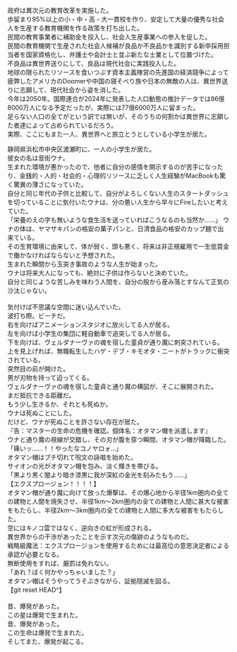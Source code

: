 政府は異次元の教育改革を実施した。<br>
歩留まり95%以上の小・中・高・大一貫校を作り、安定して大量の優秀な社会人を生産する教育機関を作る政策を打ち出した。<br>
民間の教育事業者に補助金を投入し、社会人生産事業への参入を促した。<br>
民間の教育機関で生産された社会人候補が良品か不良品かを識別する新卒採用担当者を国家資格化し、弁護士や会計士と並ぶ新たな士業として位置づけた。<br>
不良品は異世界送りにして、良品は現代社会に実践投入した。<br>
地球の限られたリソースを食いつぶす資本主義陣営の先進国の経済競争によって疲弊したアメリカのDoomerや中国の寝そべり族や日本の無敵の人は、異世界送りに志願して、現代社会から姿を消した。<br>
今年は2050年。国際連合が2024年に発表した人口動態の推計データでは96億8000万人になる予定だったが、実際には77億6000万人に留まった。<br>
足らない人口の全てがという訳では無いが、そのうちの何割かは異世界に志願した者達によって占められているだろう。<br>
実際、ここにもまた一人、異世界へと旅立とうとしている小学生が居た。<br>

静岡県浜松市中央区渡瀬町に、一人の小学生が居た。<br>
彼女の名は音街ウナ。<br>
生まれた環境が悪かったので、他者に自分の感情を開示するのが苦手になったり、金銭的・人的・社会的・心理的リソースに乏しく人生経験がMacBookも驚く驚異の薄さになっていた。<br>
自分と同じ年代の子供と比較して、自分がよろしくない人生のスタートダッシュを切っていることに気付いたウナは、分の悪い人生から早々にFireしたいと考えていた。<br>
「栄養のえの字も無いような食生活を送っていればこうなるのも当然か……」
ウナの体は、ヤマザキパンの格安の菓子パンと、日清食品の格安のカップ麺で出来ている。<br>
その生育環境に由来して、体が弱く、頭も悪く、将来は非正規雇用で一生低賃金で働かなければならないと予想された。<br>
生まれた瞬間から玉突き事故のような人生が始まった。<br>
ウナは将来大人になっても、絶対に子供は作らないと決めていた。<br>
自分と同じような苦しみを味わう人間を、自分の股から産み落とすなんて正気の沙汰じゃない。<br>
<br>
気付けば不思議な空間に迷い込んでいた。<br>
波打ち際。ビーチだ。<br>
右を向けばアニメーションスタジオに放火してる人が居る。<br>
左を向けば小学生の集団に軽自動車で追突してる人が居る。<br>
下を向けば、ヴェルダナーヴァの魂を宿した童貞が通り魔に刺突されている。<br>
上を見上げれば、無職転生したハゲ・デブ・キモオタ・ニートがトラックに衝突されている。<br>
突然目の前が開けた。<br>
男が刃物を持って迫ってくる。<br>
ヴェルダナーヴァの魂を宿した童貞と通り魔の構図が、そこに展開された。<br>
まだ抵抗できる距離だ。<br>
もう少し生きるか、それとも死ぬか。<br>
ウナは死ぬことにした。<br>
だけど、ウナが死ぬことを許さない存在が居た。<br>
『告：マスターの生命の危機を確認。個体名：オタマン帽を派遣します』<br>
ウナと通り魔の視線が交錯し、その刃が腹を穿つ瞬間、オタマン帽が降臨した。<br>
「痛いッ……！！やったなコノヤロォ…」<br>
オタマン帽はブチ切れて呪文の詠唱を始めた。<br>
サイオンの光がオタマン帽を包み、淡く輝きを帯びる。<br>
「黒より黒く闇より暗き漆黒に我が深紅の金光を刻みたもう……」<br>
【エクスプロージョン！！！！】<br>
オタマン帽が通り魔に向けて放った爆撃は、その爆心地から半径1km圏内の全ての建物と人間を焼失させ、半径1km～2km圏内の全ての建物と人間に甚大な被害をもたらし、半径2km～3km圏内の全ての建物と人間に多大な被害をもたらした。<br>
空にはキノコ雲ではなく、逆向きの虹が形成される。<br>
異世界からの干渉があったことを示す次元の傷跡のようなものだ。<br>
戦略級魔法：エクスプロージョンを使用するためには最高位の意思決定者による承認が必要となる。<br>
無断使用をすれば、厳罰は免れない。<br>
「あれ？ぼく何かやっちゃいました？」<br>
オタマン帽はそうやってうそぶきながら、証拠隠滅を図る。<br>
【git reset HEAD^】<br>
<br>
昔、爆発があった。<br>
この星は爆発で生まれた。<br>
昔、爆発があった。<br>
この生命は爆発で生まれた。<br>
そしてまた、爆発が起こる。<br>
<br>

